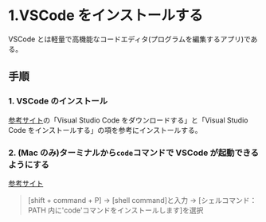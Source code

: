 # 1.VSCode をインストールする

VSCode とは軽量で高機能なコードエディタ(プログラムを編集するアプリ)である。

## 手順

### 1. VSCode のインストール

[参考サイト](https://www.javadrive.jp/vscode/install/index1.html)の「Visual Studio Code をダウンロードする」と「Visual Studio Code をインストールする」の項を参考にインストールする。

### 2. (Mac のみ)ターミナルから`code`コマンドで VSCode が起動できるようにする

[参考サイト](https://qiita.com/P-man_Brown/items/b18f31e3bb98b08ff31b)

> [shift + command + P] -> [shell command]と入力 -> [シェルコマンド：PATH 内に'code'コマンドをインストールします]を選択

